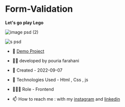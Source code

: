 # Form-Validation

**Let's go play Lego**

![image psd (2)](https://user-images.githubusercontent.com/109727844/198281380-a82acd08-2e99-4d77-ad8c-8b9aa04d922b.jpg)

![s psd](https://user-images.githubusercontent.com/109727844/188237760-5ed64bda-69c4-4be5-8fd2-f0a7d122d9c9.jpg)


- 🔗 [Demo Project](https://pouria-farahani-developer.github.io/Form-Validation/)

- 👨‍💻 developed by pouria farahani

- 📆 Created - 2022-09-07

- 🤖 Technologies Used - Html , Css , js

- 🕵🏻‍♀️ Role - Frontend

- 📫 How to reach me : with my [instagram](https://www.instagram.com/pouria_farahani_developer) and [linkedin](https://www.linkedin.com/in/pouria-farahani-developer)
